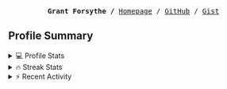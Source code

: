 <p><pre align="center"><strong>Grant Forsythe /</strong> <a href="https://www.grantwforsythe.com/">Homepage</a> / <a href="https://github.com/grantwforsythe">GitHub</a> / <a href="https://gist.github.com/grantwforsythe">Gist</a></pre></p>
 
<h2 align="left">Profile Summary</h2>
<details>
    <summary>💻 Profile Stats</summary>
    <div align="center">
        <img alt="GitHub stats" src="https://github-readme-stats.vercel.app/api?username=grantwforsythe&count_private=true&show_icons=true&hide=stars&border_radius=7&include_all_commits=true&hide_rank=true&custom_title=Grant%27s%20GitHub%20Stats">
        <img alt="Top languages" src="https://github-readme-stats.vercel.app/api/top-langs/?username=grantwforsythe&hide=jupyter+notebook,vim+script&layout=compact&langs_count=6">
    </div>
    <p style="font-size: 11px;" align="center">
        <strong>Note:</strong> Top languages is only a metric of the languages my public code consists of and doesn't reflect experience or skill level.
    </p>
</details>

<details>
    <summary>🔥 Streak Stats</summary>
        <div align="center">
            <img alt="Streak stats" src="https://github-readme-streak-stats.herokuapp.com/?user=grantwforsythe">
        </div>
</details>

 <details>
    <summary>⚡ Recent Activity</summary>
    
  <!--START_SECTION:activity-->
1. 🎉 Merged PR [#8](https://github.com/grantwforsythe/monkey/pull/8) in [grantwforsythe/monkey](https://github.com/grantwforsythe/monkey)
2. 💪 Opened PR [#8](https://github.com/grantwforsythe/monkey/pull/8) in [grantwforsythe/monkey](https://github.com/grantwforsythe/monkey)
3. 🎉 Merged PR [#7](https://github.com/grantwforsythe/monkey/pull/7) in [grantwforsythe/monkey](https://github.com/grantwforsythe/monkey)
4. 💪 Opened PR [#7](https://github.com/grantwforsythe/monkey/pull/7) in [grantwforsythe/monkey](https://github.com/grantwforsythe/monkey)
5. 🎉 Merged PR [#6](https://github.com/grantwforsythe/monkeylang/pull/6) in [grantwforsythe/monkeylang](https://github.com/grantwforsythe/monkeylang)
  <!--END_SECTION:activity-->
    
 </details>
